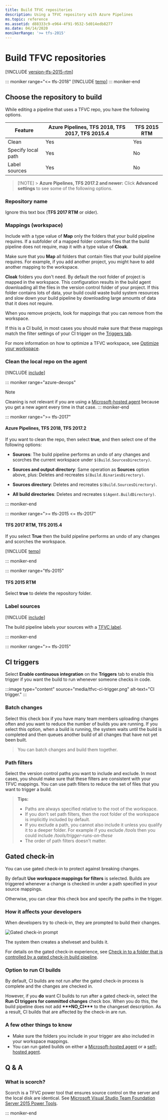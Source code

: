 ```yaml
---
title: Build TFVC repositories
description: Using a TFVC repository with Azure Pipelines
ms.topic: reference
ms.assetid: d88333c9-e964-4f91-9532-5d014edb8277
ms.date: 04/14/2020
monikerRange: '>= tfs-2015'
---
```


# Build TFVC repositories

[!INCLUDE [version-tfs-2015-rtm](../includes/version-tfs-2015-rtm.md)]

::: moniker range="<= tfs-2018"
[!INCLUDE [temp](../includes/concept-rename-note.md)]
::: moniker-end

## Choose the repository to build

While editing a pipeline that uses a TFVC repo, you have the following options.

| Feature            | Azure Pipelines, TFS 2018, TFS 2017, TFS 2015.4 | TFS 2015 RTM |
| ------------------ | ----------------------------------------------- | ------------ |
| Clean              | Yes                                             | Yes          |
| Specify local path | Yes                                             | No           |
| Label sources      | Yes                                             | No           |

> [!NOTE] > **Azure Pipelines, TFS 2017.2 and newer:** Click **Advanced settings** to see some of the following options.

### Repository name

Ignore this text box (**TFS 2017 RTM** or older).

### Mappings (workspace)

Include with a type value of **Map** only the folders that your build pipeline requires. If a subfolder of a mapped folder contains files that the build pipeline does not require, map it with a type value of **Cloak**.

Make sure that you **Map** all folders that contain files that your build pipeline requires. For example, if you add another project, you might have to add another mapping to the workspace.

**Cloak** folders you don't need. By default the root folder of project is mapped in the workspace. This configuration results in the build agent downloading all the files in the version control folder of your project. If this folder contains lots of data, your build could waste build system resources and slow down your build pipeline by downloading large amounts of data that it does not require.

When you remove projects, look for mappings that you can remove from the workspace.

If this is a CI build, in most cases you should make sure that these mappings match the filter settings of your CI trigger on the [Triggers tab](../build/triggers.md).

For more information on how to optimize a TFVC workspace, see [Optimize your workspace](../../repos/tfvc/optimize-your-workspace.md).

### Clean the local repo on the agent

[!INCLUDE [include](includes/build-clean-intro.md)]

::: moniker range="azure-devops"

> [!NOTE]
> Cleaning is not relevant if you are using a [Microsoft-hosted agent](../agents/hosted.md) because you get a new agent every time in that case.
> ::: moniker-end

::: moniker range=">= tfs-2017"

#### Azure Pipelines, TFS 2018, TFS 2017.2

If you want to clean the repo, then select **true**, and then select one of the following options:

- **Sources**: The build pipeline performs an undo of any changes and scorches the current workspace under `$(Build.SourcesDirectory)`.

- **Sources and output directory**: Same operation as **Sources** option above, plus: Deletes and recreates `$(Build.BinariesDirectory)`.

- **Sources directory**: Deletes and recreates `$(Build.SourcesDirectory)`.

- **All build directories**: Deletes and recreates `$(Agent.BuildDirectory)`.

::: moniker-end

::: moniker range=">= tfs-2015 <= tfs-2017"

#### TFS 2017 RTM, TFS 2015.4

If you select **True** then the build pipeline performs an undo of any changes and scorches the workspace.

[!INCLUDE [temp](includes/build-clean-variable.md)]

::: moniker-end

::: moniker range="tfs-2015"

#### TFS 2015 RTM

[//]: # "TODO: confirm this is correct for TFVC; clarify folder"

Select **true** to delete the repository folder.

### Label sources

[!INCLUDE [include](includes/label-sources.md)]

The build pipeline labels your sources with a [TFVC label](../../repos/tfvc/use-labels-take-snapshot-your-files.md).

::: moniker-end

::: moniker range=">= tfs-2015"

## CI triggers

Select **Enable continuous integration** on the **Triggers** tab to enable this trigger if you want the build to run whenever someone checks in code.

:::image type="content" source="media/tfvc-ci-trigger.png" alt-text="CI trigger." :::

### Batch changes

Select this check box if you have many team members uploading changes often and you want to reduce the number of builds you are running. If you select this option, when a build is running, the system waits until the build is completed and then queues another build of all changes that have not yet been built.

> You can batch changes and build them together.

### Path filters

Select the version control paths you want to include and exclude. In most cases, you should make sure that these filters are consistent with your TFVC mappings. You can use path filters to reduce the set of files that you want to trigger a build.

> **Tips:**
>
> - Paths are always specified relative to the root of the workspace.
> - If you don't set path filters, then the root folder of the workspace is implicitly included by default.
> - If you exclude a path, you cannot also include it unless you qualify it to a deeper folder. For example if you exclude _/tools_ then you could include _/tools/trigger-runs-on-these_
> - The order of path filters doesn't matter.

<h2 id="gated">Gated check-in</h2>

You can use gated check-in to protect against breaking changes.

By default **Use workspace mappings for filters** is selected. Builds are triggered whenever a change is checked in under a path specified in your source mappings.

Otherwise, you can clear this check box and specify the paths in the trigger.

### How it affects your developers

When developers try to check-in, they are prompted to build their changes.

![Gated check-in prompt](media/tfvc-gated-check-in-prompt.png)

The system then creates a shelveset and builds it.

For details on the gated check-in experience, see [Check in to a folder that is controlled by a gated check-in build pipeline](../../repos/tfvc/check-folder-controlled-by-gated-check-build-process.md).

### Option to run CI builds

By default, CI builds are not run after the gated check-in process is complete and the changes are checked in.

However, if you **do** want CI builds to run after a gated check-in, select the **Run CI triggers for committed changes** check box. When you do this, the build pipeline does not add **\*\*\*NO_CI\*\*\*** to the changeset description. As a result, CI builds that are affected by the check-in are run.

### A few other things to know

- Make sure the folders you include in your trigger are also included in your workspace mappings.
- You can run gated builds on either a [Microsoft-hosted agent](../agents/hosted.md) or a [self-hosted agent](../agents/agents.md).

## Q & A

<!-- BEGINSECTION class="md-qanda" -->

### What is scorch?

Scorch is a TFVC power tool that ensures source control on the server and the local disk are identical. See [Microsoft Visual Studio Team Foundation Server 2015 Power Tools](https://marketplace.visualstudio.com/items?itemName=TFSPowerToolsTeam.MicrosoftVisualStudioTeamFoundationServer2015Power).

<!-- ENDSECTION -->

::: moniker-end
